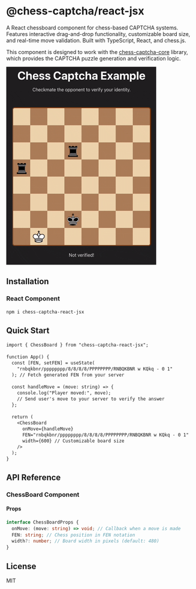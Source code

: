# @chess-captcha/react-jsx

A React chessboard component for chess-based CAPTCHA systems. Features interactive drag-and-drop functionality, customizable board size, and real-time move validation. Built with TypeScript, React, and chess.js.

This component is designed to work with the [chess-captcha-core](https://www.npmjs.com/package/chess-captcha-core) library, which provides the CAPTCHA puzzle generation and verification logic.


![Image](https://github.com/YusungAN/chess-captcha/blob/main/example/example.gif?raw=true)

## Installation

### React Component

```bash
npm i chess-captcha-react-jsx
```

## Quick Start

```tsx
import { ChessBoard } from "chess-captcha-react-jsx";

function App() {
  const [FEN, setFEN] = useState(
    "rnbqkbnr/pppppppp/8/8/8/8/PPPPPPPP/RNBQKBNR w KQkq - 0 1"
  ); // Fetch generated FEN from your server

  const handleMove = (move: string) => {
    console.log("Player moved:", move);
    // Send user's move to your server to verify the answer
  };

  return (
    <ChessBoard
      onMove={handleMove}
      FEN="rnbqkbnr/pppppppp/8/8/8/8/PPPPPPPP/RNBQKBNR w KQkq - 0 1"
      width={600} // Customizable board size
    />
  );
}
```

## API Reference

### ChessBoard Component

#### Props

```typescript
interface ChessBoardProps {
  onMove: (move: string) => void; // Callback when a move is made
  FEN: string; // Chess position in FEN notation
  width?: number; // Board width in pixels (default: 480)
}
```

## License

MIT
